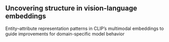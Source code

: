 ## Uncovering structure in vision-language embeddings

Entity–attribute representation patterns in CLIP’s multimodal embeddings to guide improvements for domain-specific model behavior
